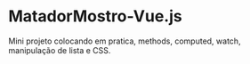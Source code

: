 # MatadorMostro-Vue.js
Mini projeto colocando em pratica, methods, computed, watch, manipulação de lista e CSS.
